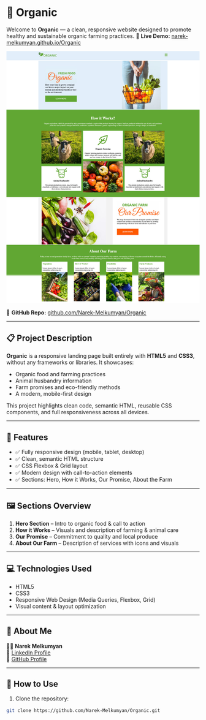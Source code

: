 # 🌱 Organic

Welcome to **Organic** — a clean, responsive website designed to promote healthy and sustainable organic farming practices.
🔗 **Live Demo:** [narek-melkumyan.github.io/Organic](https://narek-melkumyan.github.io/Organic/)

![Project Preview](image.jpg)


📂 **GitHub Repo:** [github.com/Narek-Melkumyan/Organic](https://github.com/Narek-Melkumyan/Organic)

---

## 📋 Project Description

**Organic** is a responsive landing page built entirely with **HTML5** and **CSS3**, without any frameworks or libraries. It showcases:

- Organic food and farming practices
- Animal husbandry information
- Farm promises and eco-friendly methods
- A modern, mobile-first design

This project highlights clean code, semantic HTML, reusable CSS components, and full responsiveness across all devices.

---

## 🚀 Features

- ✅ Fully responsive design (mobile, tablet, desktop)
- ✅ Clean, semantic HTML structure
- ✅ CSS Flexbox & Grid layout
- ✅ Modern design with call-to-action elements
- ✅ Sections: Hero, How it Works, Our Promise, About the Farm

---

## 🖼️ Sections Overview

1. **Hero Section** – Intro to organic food & call to action
2. **How it Works** – Visuals and description of farming & animal care
3. **Our Promise** – Commitment to quality and local produce
4. **About Our Farm** – Description of services with icons and visuals

---

## 💻 Technologies Used

- HTML5
- CSS3
- Responsive Web Design (Media Queries, Flexbox, Grid)
- Visual content & layout optimization

---

## 🙋 About Me

👨‍💻 **Narek Melkumyan**  
🔗 [LinkedIn Profile](https://www.linkedin.com/in/narek-melkumyan-60164a374/)  
🐙 [GitHub Profile](https://github.com/Narek-Melkumyan)

---

## 📌 How to Use

1. Clone the repository:
```bash
git clone https://github.com/Narek-Melkumyan/Organic.git
